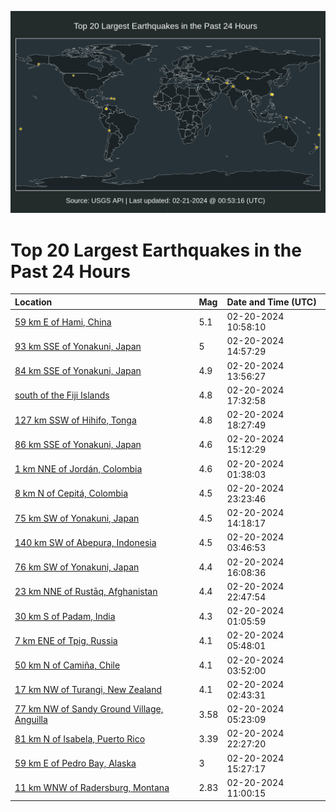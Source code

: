 ![Map](./map.png)

# Top 20 Largest Earthquakes in the Past 24 Hours

| Location | Mag | Date and Time (UTC) |
|:---|:---|:---|
| [59 km E of Hami, China](https://earthquake.usgs.gov/earthquakes/eventpage/us7000m0bs) | 5.1 | 02-20-2024 10:58:10 |
| [93 km SSE of Yonakuni, Japan](https://earthquake.usgs.gov/earthquakes/eventpage/us7000m0cb) | 5 | 02-20-2024 14:57:29 |
| [84 km SSE of Yonakuni, Japan](https://earthquake.usgs.gov/earthquakes/eventpage/us7000m0c7) | 4.9 | 02-20-2024 13:56:27 |
| [south of the Fiji Islands](https://earthquake.usgs.gov/earthquakes/eventpage/us7000m0e9) | 4.8 | 02-20-2024 17:32:58 |
| [127 km SSW of Hihifo, Tonga](https://earthquake.usgs.gov/earthquakes/eventpage/us7000m0ef) | 4.8 | 02-20-2024 18:27:49 |
| [86 km SSE of Yonakuni, Japan](https://earthquake.usgs.gov/earthquakes/eventpage/us7000m0cc) | 4.6 | 02-20-2024 15:12:29 |
| [1 km NNE of Jordán, Colombia](https://earthquake.usgs.gov/earthquakes/eventpage/us7000m0a2) | 4.6 | 02-20-2024 01:38:03 |
| [8 km N of Cepitá, Colombia](https://earthquake.usgs.gov/earthquakes/eventpage/us7000m0g8) | 4.5 | 02-20-2024 23:23:46 |
| [75 km SW of Yonakuni, Japan](https://earthquake.usgs.gov/earthquakes/eventpage/us7000m0c9) | 4.5 | 02-20-2024 14:18:17 |
| [140 km SW of Abepura, Indonesia](https://earthquake.usgs.gov/earthquakes/eventpage/us7000m0ah) | 4.5 | 02-20-2024 03:46:53 |
| [76 km SW of Yonakuni, Japan](https://earthquake.usgs.gov/earthquakes/eventpage/us7000m0d0) | 4.4 | 02-20-2024 16:08:36 |
| [23 km NNE of Rustāq, Afghanistan](https://earthquake.usgs.gov/earthquakes/eventpage/us7000m0g5) | 4.4 | 02-20-2024 22:47:54 |
| [30 km S of Padam, India](https://earthquake.usgs.gov/earthquakes/eventpage/us7000m09y) | 4.3 | 02-20-2024 01:05:59 |
| [7 km ENE of Tpig, Russia](https://earthquake.usgs.gov/earthquakes/eventpage/us7000m0az) | 4.1 | 02-20-2024 05:48:01 |
| [50 km N of Camiña, Chile](https://earthquake.usgs.gov/earthquakes/eventpage/us7000m0aj) | 4.1 | 02-20-2024 03:52:00 |
| [17 km NW of Turangi, New Zealand](https://earthquake.usgs.gov/earthquakes/eventpage/us7000m0ac) | 4.1 | 02-20-2024 02:43:31 |
| [77 km NW of Sandy Ground Village, Anguilla](https://earthquake.usgs.gov/earthquakes/eventpage/pr2024051000) | 3.58 | 02-20-2024 05:23:09 |
| [81 km N of Isabela, Puerto Rico](https://earthquake.usgs.gov/earthquakes/eventpage/pr71440698) | 3.39 | 02-20-2024 22:27:20 |
| [59 km E of Pedro Bay, Alaska](https://earthquake.usgs.gov/earthquakes/eventpage/us7000m0cf) | 3 | 02-20-2024 15:27:17 |
| [11 km WNW of Radersburg, Montana](https://earthquake.usgs.gov/earthquakes/eventpage/mb90041073) | 2.83 | 02-20-2024 11:00:15 |
